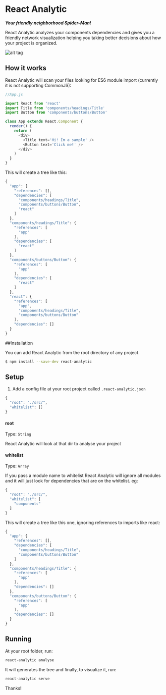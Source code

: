 # React Analytic
***Your friendly neighborhood Spider-Man!***

React Analytic analyzes your components dependencies and gives you a friendly network visualization helping you taking better decisions about how your project is organized.

![alt tag](https://raw.githubusercontent.com/renanvalentin/react-analytic/master/docs/preview.png)

## How it works

React Analytic will scan your files looking for ES6 module import (currently it is not supporting CommonJS):

```javascript
//App.js

import React from 'react'
import Title from 'components/headings/Title'
import Button from 'components/buttons/Button'

class App extends React.Component {
  render() {
    return (
      <div>
        <Title text='Hi! Im a sample' />
        <Button text='Click me!' />
      </div>
    )
  }
}
```

This will create a tree like this:

```javascript
{
  "app": {
    "references": [],
    "dependencies": [
      "components/headings/Title",
      "components/buttons/Button",
      "react"
    ]
  },
  "components/headings/Title": {
    "references": [
      "app"
    ],
    "dependencies": [
      "react"
    ] 
  },
  "components/buttons/Button": {
    "references": [
      "app"
    ],
    "dependencies": [
      "react"
    ] 
  },
  "react": {
    "references": [
      "app",
      "components/headings/Title",
      "components/buttons/Button"
    ],
    "dependencies": [] 
  }
}
```

##Installation

You can add React Analytic from the root directory of any project.

```sh
$ npm install --save-dev react-analytic
```

## Setup

1. Add a config file at your root project called `.react-analytic.json`

```javascript
{
  "root": "./src/",
  "whitelist": []
}
```

#### root
Type: `String`

React Analytic will look at that dir to analyse your project

#### whitelist
Type: `Array`

If you pass a module name to whitelist React Analytic will ignore all modules and it will just look for dependencies that are on the whitelist. eg:

```javascript
{
  "root": "./src/",
  "whitelist": [
    "components"
  ]
}
```

This will create a tree like this one, ignoring references to imports like react:

```javascript
{
  "app": {
    "references": [],
    "dependencies": [
      "components/headings/Title",
      "components/buttons/Button"
    ]
  },
  "components/headings/Title": {
    "references": [
      "app"
    ],
    "dependencies": [] 
  },
  "components/buttons/Button": {
    "references": [
      "app"
    ],
    "dependencies": [] 
  }
}
```

## Running

At your root folder, run:

```sh
react-analytic analyse
```

It will generates the tree and finally, to visualize it, run:

```sh
react-analytic serve
```

Thanks!
